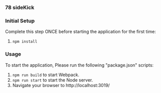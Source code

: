 <h3>78 sideKick</h3>

### Initial Setup
Complete this step ONCE before starting the application for the first time:
1.  `npm install`

### Usage
To start the application, Please run the following "package.json" scripts:<br>
1. `npm run build` to start Webpack.<br>
2. `npm run start` to start the Node server.<br>
3. Navigate your browser to http://localhost:3019/
